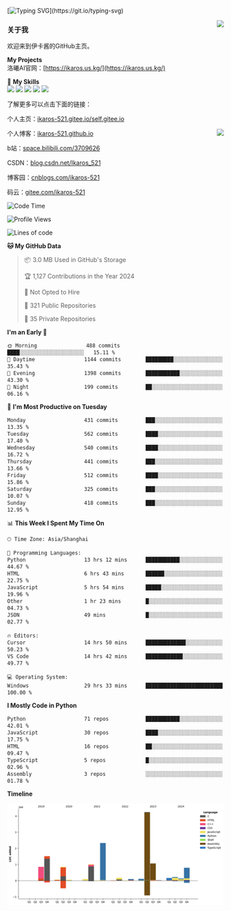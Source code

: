 [![Typing SVG](https://readme-typing-svg.herokuapp.com?size=25&duration=3000&color=8C43EA&vCenter=true&width=200&height=40&lines=Hi+Welcome+%F0%9F%91%8B%F0%9F%8F%BB;I'm+Love丶伊卡洛斯~~)](https://git.io/typing-svg)

<a href="#">
  <img align="right" src="https://github-readme-stats.vercel.app/api?username=Ikaros-521&count_private=true&show_icons=true&bg_color=15,f2f7fd,E0EAFC" />
</a>

### 关于我

欢迎来到伊卡酱的GitHub主页。

**My Projects**  
洛曦AI官网：[https://ikaros.us.kg/](https://ikaros.us.kg/)  

🌟 **My Skills**  
![](https://img.shields.io/badge/-C-A8B9CC?style=flat-square&logo=C&logoColor=fff)
![](https://img.shields.io/badge/-Python-3776AB?style=flat-square&logo=Python&logoColor=fff)
![](https://img.shields.io/badge/-JavaScript-F7DF1E?style=flat-square&logo=JavaScript&logoColor=fff)
![](https://img.shields.io/badge/-C++-00599C?style=flat-square&logo=Cpp&logoColor=fff)
![](https://img.shields.io/badge/-Linux-000000?style=flat-square&logo=Linux&logoColor=fff)

了解更多可以点击下面的链接：  

个人主页：[ikaros-521.gitee.io/self.gitee.io](https://ikaros-521.gitee.io/self.gitee.io/)  

<img align='right' src="https://github.com/Ikaros-521/Ikaros-521/assets/40910637/3a5e50bc-91dc-4aa5-b7a0-8b27ad1c2b33" height="330">

个人博客：[ikaros-521.github.io](https://ikaros-521.github.io/)  

b站：[space.bilibili.com/3709626](https://space.bilibili.com/3709626)  

CSDN：[blog.csdn.net/Ikaros_521](https://blog.csdn.net/Ikaros_521)  

博客园：[cnblogs.com/ikaros-521](https://www.cnblogs.com/ikaros-521)  

码云：[gitee.com/ikaros-521](https://gitee.com/ikaros-521)  


<!--START_SECTION:waka-->
![Code Time](http://img.shields.io/badge/Code%20Time-2%2C159%20hrs%2027%20mins-blue)

![Profile Views](http://img.shields.io/badge/Profile%20Views-12-blue)

![Lines of code](https://img.shields.io/badge/From%20Hello%20World%20I%27ve%20Written-13.7%20million%20lines%20of%20code-blue)

**🐱 My GitHub Data** 

> 📦 3.0 MB Used in GitHub's Storage 
 > 
> 🏆 1,127 Contributions in the Year 2024
 > 
> 🚫 Not Opted to Hire
 > 
> 📜 321 Public Repositories 
 > 
> 🔑 35 Private Repositories 
 > 
**I'm an Early 🐤** 

```text
🌞 Morning                488 commits         ████░░░░░░░░░░░░░░░░░░░░░   15.11 % 
🌆 Daytime                1144 commits        █████████░░░░░░░░░░░░░░░░   35.43 % 
🌃 Evening                1398 commits        ███████████░░░░░░░░░░░░░░   43.30 % 
🌙 Night                  199 commits         ██░░░░░░░░░░░░░░░░░░░░░░░   06.16 % 
```
📅 **I'm Most Productive on Tuesday** 

```text
Monday                   431 commits         ███░░░░░░░░░░░░░░░░░░░░░░   13.35 % 
Tuesday                  562 commits         ████░░░░░░░░░░░░░░░░░░░░░   17.40 % 
Wednesday                540 commits         ████░░░░░░░░░░░░░░░░░░░░░   16.72 % 
Thursday                 441 commits         ███░░░░░░░░░░░░░░░░░░░░░░   13.66 % 
Friday                   512 commits         ████░░░░░░░░░░░░░░░░░░░░░   15.86 % 
Saturday                 325 commits         ███░░░░░░░░░░░░░░░░░░░░░░   10.07 % 
Sunday                   418 commits         ███░░░░░░░░░░░░░░░░░░░░░░   12.95 % 
```


📊 **This Week I Spent My Time On** 

```text
🕑︎ Time Zone: Asia/Shanghai

💬 Programming Languages: 
Python                   13 hrs 12 mins      ███████████░░░░░░░░░░░░░░   44.67 % 
HTML                     6 hrs 43 mins       ██████░░░░░░░░░░░░░░░░░░░   22.75 % 
JavaScript               5 hrs 54 mins       █████░░░░░░░░░░░░░░░░░░░░   19.96 % 
Other                    1 hr 23 mins        █░░░░░░░░░░░░░░░░░░░░░░░░   04.73 % 
JSON                     49 mins             █░░░░░░░░░░░░░░░░░░░░░░░░   02.77 % 

🔥 Editors: 
Cursor                   14 hrs 50 mins      █████████████░░░░░░░░░░░░   50.23 % 
VS Code                  14 hrs 42 mins      ████████████░░░░░░░░░░░░░   49.77 % 

💻 Operating System: 
Windows                  29 hrs 33 mins      █████████████████████████   100.00 % 
```

**I Mostly Code in Python** 

```text
Python                   71 repos            ███████████░░░░░░░░░░░░░░   42.01 % 
JavaScript               30 repos            ████░░░░░░░░░░░░░░░░░░░░░   17.75 % 
HTML                     16 repos            ██░░░░░░░░░░░░░░░░░░░░░░░   09.47 % 
TypeScript               5 repos             █░░░░░░░░░░░░░░░░░░░░░░░░   02.96 % 
Assembly                 3 repos             ░░░░░░░░░░░░░░░░░░░░░░░░░   01.78 % 
```



**Timeline**

![Lines of Code chart](https://raw.githubusercontent.com/Ikaros-521/Ikaros-521/main/assets/bar_graph.png)


<!--END_SECTION:waka-->


<!--
**Ikaros-521/Ikaros-521** is a ✨ _special_ ✨ repository because its `README.md` (this file) appears on your GitHub profile.

Here are some ideas to get you started:

- 🔭 I’m currently working on ...
- 🌱 I’m currently learning ...
- 👯 I’m looking to collaborate on ...
- 🤔 I’m looking for help with ...
- 💬 Ask me about ...
- 📫 How to reach me: ...
- 😄 Pronouns: ...
- ⚡ Fun fact: ...
-->
